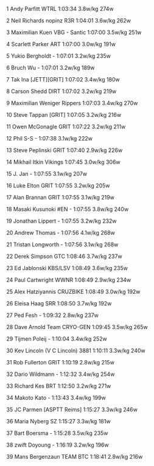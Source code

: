   1  Andy Parfitt  WTRL  1:03:34      3.8w/kg        274w        

  2  Neil Richards  nopinz R3R  1:04:01      3.6w/kg        262w        

  3  Maximilian Kuen  VBG - Santic  1:07:00      3.5w/kg        251w        

  4  Scarlett Parker  ART  1:07:00      3.0w/kg        191w        

  5  Yukio Bergholdt  -  1:07:01      3.2w/kg        235w        

  6  Bruch Wu  -  1:07:01      3.2w/kg        189w        

  7  Tak Ina  [JETT][GRIT]  1:07:02      3.4w/kg        180w        

  8  Carson Shedd  DIRT  1:07:02      3.2w/kg        219w        

  9  Maximilian Weniger  Rippers  1:07:03      3.4w/kg        270w        

 10  Steve Tappan  [GRIT]  1:07:05      3.2w/kg        216w        

 11  Owen McGonagle  GRIT  1:07:22      3.2w/kg        211w        

 12  Phil S-S  -  1:07:38      3.1w/kg        222w        

 13  Steve Peplinski  GRIT  1:07:40      2.9w/kg        226w        

 14  Mikhail Itkin  Vikings  1:07:45      3.0w/kg        306w        

 15  J. Jan  -  1:07:55      3.1w/kg        207w        

 16  Luke Elton  GRIT  1:07:55      3.2w/kg        205w        

 17  Alan Brannan  GRIT  1:07:55      3.1w/kg        219w        

 18  Masaki Kusunoki #EN  -  1:07:55      3.8w/kg        240w        

 19  Jonathan Lippert  -  1:07:55      3.2w/kg        232w        

 20  Andrew Thomas  -  1:07:56      4.1w/kg        268w        

 21  Tristan Longworth  -  1:07:56      3.1w/kg        268w        

 22  Derek Simpson  GTC  1:08:46      3.7w/kg        237w        

 23  Ed Jablonski  KBS/LSV  1:08:49      3.6w/kg        235w        

 24  Paul Cartwright  WWNR  1:08:49      2.9w/kg        234w        

 25  Alex Hatziyannis  CRUZBIKE  1:08:49      3.0w/kg        192w        

 26  Eleisa Haag  SRR  1:08:50      3.7w/kg        192w        

 27  Ped Fesh  -  1:09:32      2.8w/kg        237w        

 28  Dave Arnold  Team CRYO-GEN  1:09:45      3.5w/kg        265w        

 29  Tijmen Poleij  -  1:10:04      3.4w/kg        252w        

 30  Kev Lincoln  (V C Lincoln) 3881    1:10:11      3.3w/kg        240w        

 31  Rob Fullerton  GRIT  1:10:19      2.8w/kg        215w        

 32  Dario Wildmann  -  1:12:32      3.4w/kg        254w        

 33  Richard Kes  BRT  1:12:50      3.2w/kg        271w        

 34  Makoto Kato  -  1:13:43      3.4w/kg        199w        

 35  JC Parmen  [ASPTT Reims]    1:15:27      3.3w/kg        246w        

 36  Maria Nyberg  SZ  1:15:27      3.3w/kg        181w        

 37  Bart Boersma  -  1:15:28      3.5w/kg        235w        

 38  zwift Doyoung  -  1:16:19      3.2w/kg        196w        

 39  Mans Bergenzaun  TEAM BTC  1:18:41      2.8w/kg        216w        

